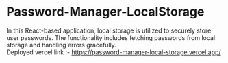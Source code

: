 # Password-Manager-LocalStorage
In this React-based application, local storage is utilized to securely store user passwords. The functionality includes fetching passwords from local storage and handling errors gracefully.
<br/>
Deployed vercel link :- https://password-manager-local-storage.vercel.app/
